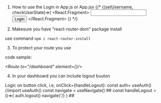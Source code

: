 1. How to use the Login in App.js or App.jsx
{/* <Login>
    {(setUsername, checkUserState)=>(
        <React.Fragment>
            <input onChange={setUsername}/>
            <button onClick={checkUserState}>Login</button>
        </React.Fragment>
    )}
</Login> */}

2. Makesure you have "react-router-dom" package install

use command `` npm i react-router-install ``

3. To protect your route you use *<RequireAuth>*

code sample:

*<Route to="/dashboard" element={<RequireAuth><Dashboard/></RequireAuth>}/>*

4. In your dashboard you can include logout buuton

Logic on button click, i.e, onClick={handleLogout}: 
        const auth= useAuth() //import useAuth()
        const navigate = useNavigate()
    ## const handleLogout = ()=>{
        auth.logout()
        navigate('/)
    } ##



